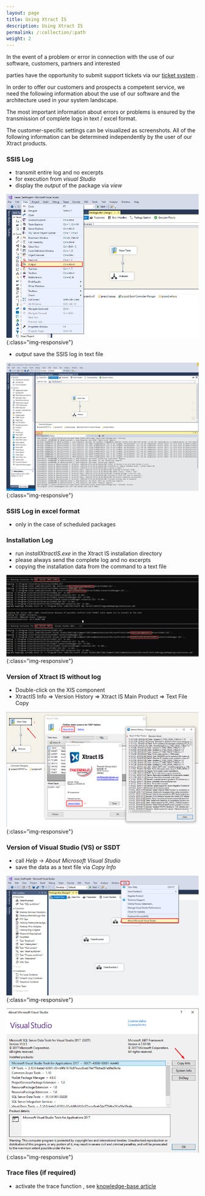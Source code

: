 ```yaml
---
layout: page
title: Using Xtract IS
description: Using Xtract IS
permalink: /:collection/:path
weight: 2
---
```


In the event of a problem or error in connection with the use of our software, customers, partners and interested <br>

parties have the opportunity to submit support tickets via our [ticket system]( https://support.theobald-software.com/helpdesk) . 

In order to offer our customers and prospects a competent service, we need the following information about the use of our software and the architecture used in your system landscape.

The most important information about errors or problems is ensured by the transmission of complete logs in text / excel format. <br>

The customer-specific settings can be visualized as screenshots. All of the following information can be determined independently by the user of our Xtract products.

### SSIS Log

- transmit entire log and no excerpts 
- for execution from *visual Studio*
- display the *output* of the package via *view*

![XIS-Support](/img/contents/xis_view_output.png){:class="img-responsive"}

- *output* save the SSIS log in text file

![XIS-Support](/img/contents/xis_output.png){:class="img-responsive"}
 
### SSIS Log in excel format <br>
 
- only in the case of scheduled packages
 
### Installation Log 

- run *installXtractIS.exe* in the Xtract IS installation directory
- please always send the complete log and no excerpts
- copying the installation data from the command to a text file

![Installation-log](/img/contents/outpu_install_xtractIS.png){:class="img-responsive"}
 
### Version of Xtract IS without log 

- Double-click on the XIS component
- XtractIS Info => Version History => Xtract IS Main Product => Text File Copy

![XIS-Version](/img/contents/xis_version_ohne_log.png){:class="img-responsive"}
 
### Version of Visual Studio (VS) or SSDT 

- call *Help* -> *About Microsoft Visual Studio* 
- save the data as a text file via *Copy Info* 

![SSDT-Version](/img/contents/vs_hepl_about.png){:class="img-responsive"}

![SSDT-Version](/img/contents/vs_version_anleitung.png){:class="img-responsive"}
 
### Trace files (if required) <br>

- activate the trace function , see [knowledge-base article](https://kb.theobald-software.com/general/how-to-activate-tracing-for-xtract-products) 
